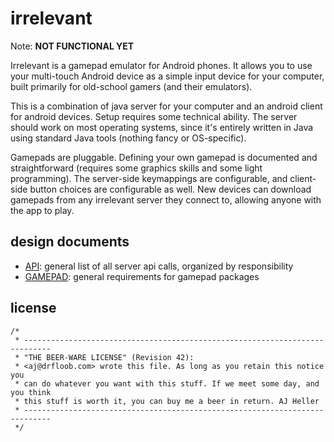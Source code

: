 # irrelevant

Note: **NOT FUNCTIONAL YET**

Irrelevant is a gamepad emulator for Android phones. It allows you to use your multi-touch Android device as a simple input device for your computer, built primarily for old-school gamers (and their emulators).

This is a combination of java server for your computer and an android client for android devices. Setup requires some technical ability. The server should work on most operating systems, since it's entirely written in Java using standard Java tools (nothing fancy or OS-specific).

Gamepads are pluggable. Defining your own gamepad is documented and straightforward (requires some graphics skills and some light programming). The server-side keymappings are configurable, and client-side button choices are configurable as well. New devices can download gamepads from any irrelevant server they connect to, allowing anyone with the app to play.

## design documents

 * [API](API.md): general list of all server api calls, organized by responsibility
 * [GAMEPAD](GAMEPAD.md): general requirements for gamepad packages

## license

    /*
     * ----------------------------------------------------------------------------
     * "THE BEER-WARE LICENSE" (Revision 42):
     * <aj@drfloob.com> wrote this file. As long as you retain this notice you
     * can do whatever you want with this stuff. If we meet some day, and you think
     * this stuff is worth it, you can buy me a beer in return. AJ Heller
     * ----------------------------------------------------------------------------
     */